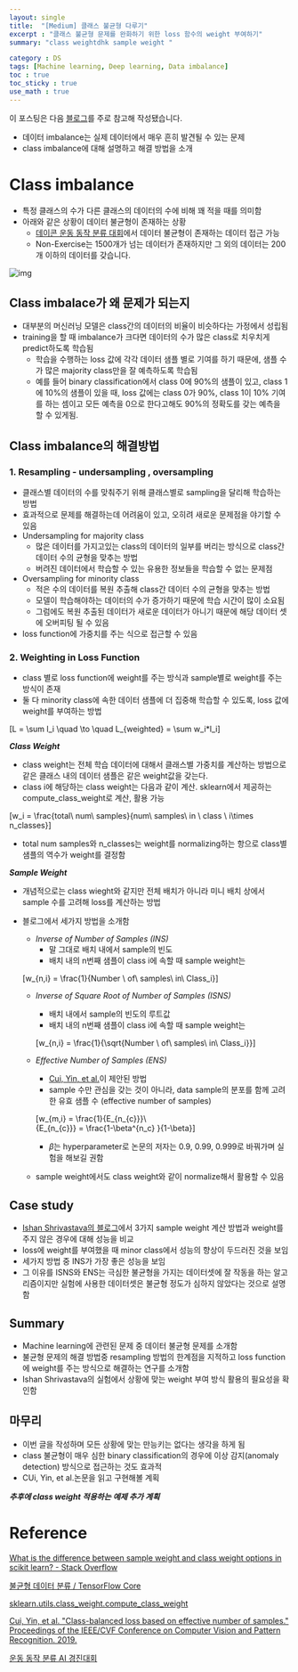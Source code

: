 ```yaml
---
layout: single
title:  "[Medium] 클래스 불균형 다루기"
excerpt : "클래스 불균형 문제를 완화하기 위한 loss 함수의 weight 부여하기"
summary: "class weightdhk sample weight "

category : DS
tags: [Machine learning, Deep learning, Data imbalance]
toc : true
toc_sticky : true
use_math : true
---
```

이 포스팅은 다음 [블로그](https://medium.com/gumgum-tech/handling-class-imbalance-by-introducing-sample-weighting-in-the-loss-function-3bdebd8203b4)를 주로 참고해 작성됐습니다.


- 데이터 imbalance는 실제 데이터에서 매우 흔히 발견될 수 있는 문제
- class imbalance에 대해 설명하고 해결 방법을 소개

# Class imbalance

- 특정 클래스의 수가 다른 클래스의 데이터의 수에 비해 꽤 적을 때를 의미함
- 아래와 같은 상황이 데이터 불균형이 존재하는 상황
    - [데이콘 운동 동작 분류 대회](https://dacon.io/competitions/official/235689/data/)에서 데이터 불균형이 존재하는 데이터 접근 가능
    - Non-Exercise는 1500개가 넘는 데이터가 존재하지만 그 외의 데이터는 200개 이하의 데이터를 갖습니다.

![img]({{site.url}}/assets/img/class_imbalance.png)


## Class imbalace가 왜 문제가 되는지

- 대부분의 머신러닝 모델은 class간의 데이터의 비율이 비슷하다는 가정에서 성립됨
- training을 할 때 imbalance가 크다면 데이터의 수가 많은 class로 치우치게 predict하도록 학습됨
    - 학습을 수행하는 loss 값에 각각 데이터 샘플 별로 기여를 하기 때문에, 샘플 수가 많은 majority class만을 잘 예측하도록 학습됨
    - 예를 들어 binary classification에서 class 0에 90%의 샘플이 있고, class 1에 10%의 샘플이 있을 때, loss 값에는 class 0가 90%, class 1이 10% 기여를 하는 셈이고 모든 예측을 0으로 한다고해도 90%의 정확도를 갖는 예측을 할 수 있게됨.

## Class imbalance의 해결방법

### 1. Resampling - undersampling , oversampling

- 클래스별 데이터의 수를 맞춰주기 위해 클래스별로 sampling을 달리해 학습하는 방법
- 효과적으로 문제를 해결하는데 어려움이 있고, 오히려 새로운 문제점을 야기할 수 있음
- Undersampling for majority class
    - 많은 데이터를 가지고있는 class의 데이터의 일부를 버리는 방식으로 class간 데이터 수의 균형을 맞추는 방법
    - 버려진 데이터에서 학습할 수 있는 유용한 정보들을 학습할 수 없는 문제점
- Oversampling for minority class
    - 적은 수의 데이터를 복원 추출해 class간 데이터 수의 균형을 맞추는 방법
    - 모델이 학습해야하는 데이터의 수가 증가하기 때문에 학습 시간이 많이 소요됨
    - 그럼에도 복원 추출된 데이터가 새로운 데이터가 아니기 때문에 해당 데이터 셋에 오버피팅 될 수 있음
- loss function에 가중치를 주는 식으로 접근할 수 있음

### 2. Weighting in Loss Function

- class 별로 loss function에 weight를 주는 방식과 sample별로 weight를 주는 방식이 존재
- 둘 다 minority class에 속한 데이터 샘플에 더 집중해 학습할 수 있도록, loss 값에 weight를 부여하는 방법

\[L = \sum l_i \quad \to \quad L_{weighted} = \sum w_i*l_i\]

***Class Weight***

- class weight는 전체 학습 데이터에 대해서 클래스별 가중치를 계산하는 방법으로 같은 클래스 내의 데이터 샘플은 같은 weight값을 갖는다.
- class i에 해당하는 class weight는 다음과 같이 계산. sklearn에서 제공하는 compute_class_weight로 계산, 활용 가능

\[w_i = \frac{total\ num\ samples}{num\ samples\ in \ class \ i\times n\_classes}\]

- total num samples와 n_classes는 weight를 normalizing하는 항으로 class별 샘플의 역수가 weight를 결정함

***Sample Weight***

- 개념적으로는 class wieght와 같지만 전체 배치가 아니라 미니 배치 상에서 sample 수를 고려해 loss를 계산하는 방법
- 블로그에서 세가지 방법을 소개함
    - *Inverse of Number of Samples (INS)*
        - 말 그대로 배치 내에서 sample의 빈도
        - 배치 내의 n번째 샘플이 class i에 속할 때 sample weight는

    \[w_{n,i} = \frac{1}{Number \ of\ samples\  in\ Class_i}\]

    - *Inverse of Square Root of Number of Samples (ISNS)*
        - 배치 내에서 sample의 빈도의 루트값
        - 배치 내의 n번째 샘플이 class i에 속할 때 sample weight는

        \[w_{n,i} = \frac{1}{\sqrt{Number \ of\ samples\  in\ Class_i}}\]

    - *Effective Number of Samples (ENS)*
        - [Cui, Yin, et al.](https://openaccess.thecvf.com/content_CVPR_2019/html/Cui_Class-Balanced_Loss_Based_on_Effective_Number_of_Samples_CVPR_2019_paper.html)이 제안된 방법
        - sample 수만 관심을 갖는 것이 아니라, data sample의 분포를 함께 고려한 유효 샘플 수 (effective number of samples)

        \[w_{m,i} = \frac{1}{E_{n_{c}}}\\    
        {E_{n_{c}}} = \frac{1-\beta^{n_c} }{1-\beta}\]

        - $\beta$는 hyperparameter로 논문의 저자는 0.9, 0.99, 0.999로 바꿔가며 실험을 해보길 권함
    - sample weight에서도 class weight와 같이 normalize해서 활용할 수 있음

## Case study

- [Ishan Shrivastava의 블로그](https://medium.com/gumgum-tech/handling-class-imbalance-by-introducing-sample-weighting-in-the-loss-function-3bdebd8203b4)에서 3가지 sample weight 계산 방법과 weight를 주지 않은 경우에 대해 성능을 비교
- loss에 weight를 부여했을 때 minor class에서 성능의 향상이 두드러진 것을 보임
- 세가지 방법 중 INS가 가장 좋은 성능을 보임
- 그 이유를 ISNS와 ENS는 극심한 불균형을 가지는 데이터셋에 잘 작동을 하는 알고리즘이지만 실험에 사용한 데이터셋은 불균형 정도가 심하지 않았다는 것으로 설명함

## Summary

- Machine learning에 관련된 문제 중 데이터 불균형 문제를 소개함
- 불균형 문제의 해결 방법중 resampling 방법의 한계점을 지적하고 loss function에 weight를 주는 방식으로 해결하는 연구를 소개함
- Ishan Shrivastava의 실험에서 상황에 맞는 weight 부여 방식 활용의 필요성을 확인함

## 마무리

- 이번 글을 작성하며 모든 상황에 맞는 만능키는 없다는 생각을 하게 됨
- class 불균형이 매우 심한 binary classification의 경우에 이상 감지(anomaly detection) 방식으로 접근하는 것도 효과적
- CUi, Yin, et al.논문을 읽고 구현해볼 계획

***추후에 class weight 적용하는 예제 추가 계획***

# Reference

[What is the difference between sample weight and class weight options in scikit learn? - Stack Overflow](https://stats.stackexchange.com/questions/244630/difference-between-sample-weight-and-class-weight-randomforest-classifier)

[불균형 데이터 분류 / TensorFlow Core](https://www.tensorflow.org/tutorials/structured_data/imbalanced_data)

[sklearn.utils.class_weight.compute_class_weight ](https://scikit-learn.org/stable/modules/generated/sklearn.utils.class_weight.compute_class_weight.html)

[Cui, Yin, et al. "Class-balanced loss based on effective number of samples." Proceedings of the IEEE/CVF Conference on Computer Vision and Pattern Recognition. 2019.](https://openaccess.thecvf.com/content_CVPR_2019/papers/Cui_Class-Balanced_Loss_Based_on_Effective_Number_of_Samples_CVPR_2019_paper.pdf)

[운동 동작 분류 AI 경진대회](https://dacon.io/competitions/official/235689/overview/description/)
